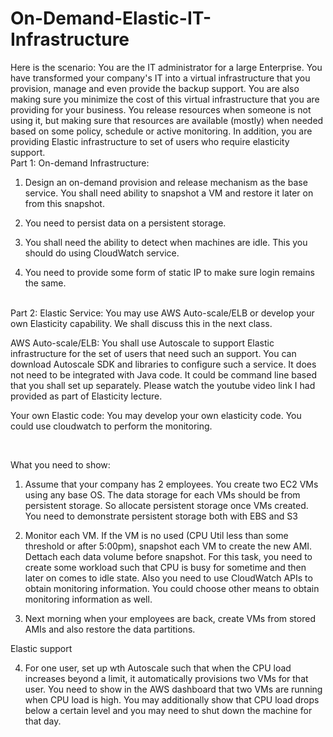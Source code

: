 On-Demand-Elastic-IT-Infrastructure
===================================

Here is the scenario: You are the IT administrator for a large Enterprise. You have transformed your company's IT into a virtual infrastructure that you provision, manage and even provide the backup support. You are also making sure you minimize the cost of this virtual infrastructure that you are providing for your business. You release resources when someone is not using it, but making sure that resources are available (mostly) when needed based on some policy, schedule or active monitoring. In addition, you are providing Elastic infrastructure to set of users who require elasticity support.
<br>
Part 1: On-demand Infrastructure:

1. Design an on-demand provision and release mechanism as the base service. You shall need ability to snapshot a VM and restore it later on from this snapshot.

2. You need to persist data on a persistent storage.

3. You shall need the ability to detect when machines are idle. This you should do using CloudWatch service.

4. You need to provide some form of static IP to make sure login remains the same.

<br>
Part 2: Elastic Service: You may use AWS Auto-scale/ELB or develop your own Elasticity capability. We shall discuss this in the next class.

AWS Auto-scale/ELB: You shall use Autoscale to support Elastic infrastructure for the set of users that need such an support. You can download Autoscale SDK and libraries to configure such a service. It does not need to be integrated with Java code. It could be command line based that you shall set up separately. Please watch the youtube video link I had provided as part of Elasticity lecture.

Your own Elastic code: You may develop your own elasticity code. You could use cloudwatch to perform the monitoring.

<br>

What you need to show:

1. Assume that your company has 2 employees. You create two EC2 VMs using any base OS. The data storage for each VMs should be from persistent storage. So allocate persistent storage once VMs created. You need to demonstrate persistent storage both with EBS and S3

2. Monitor each VM. If the VM is no used (CPU Util less than some threshold or after 5:00pm), snapshot each VM to create the new AMI. Dettach each data volume before snapshot. For this task, you need to create some workload such that CPU is busy for sometime and then later on comes to idle state. Also you need to use CloudWatch APIs to obtain monitoring information. You could choose other means to obtain monitoring information as well.

3. Next morning when your employees are back, create VMs from stored AMIs and also restore the data partitions.


Elastic support

4. For one user, set up wth Autoscale such that when the CPU load increases beyond a limit, it automatically provisions two VMs for that user. You need to show in the AWS dashboard that two VMs are running when CPU load is high. You may additionally show that CPU load drops below a certain level and you may need to shut down the machine for that day.
